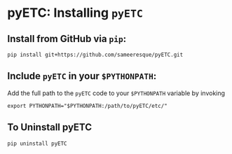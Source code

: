 # pyETC: Installing `pyETC`

## **Install from GitHub via `pip`:**

```
pip install git+https://github.com/sameeresque/pyETC.git
```

## **Include `pyETC` in your `$PYTHONPATH`:**

Add the full path to the `pyETC` code to your `$PYTHONPATH` variable by invoking 

```
export PYTHONPATH="$PYTHONPATH:/path/to/pyETC/etc/"
```

## **To Uninstall pyETC**

```
pip uninstall pyETC
```

